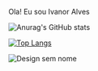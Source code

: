 Ola! Eu sou Ivanor Alves

![Anurag's GitHub stats](https://github-readme-stats.vercel.app/api?username=IvanorAlves&show_icons=true&theme=radical)


[![Top Langs](https://github-readme-stats.vercel.app/api/top-langs/?username=IvanorAlves&theme=radical&show_icons=true&hide_progress=true)](https://github.com/anuraghazra/github-readme-stats)




![Design sem nome](https://user-images.githubusercontent.com/113808219/235383519-7bd7455b-233b-44aa-ba5b-1af1a9f21833.png)
